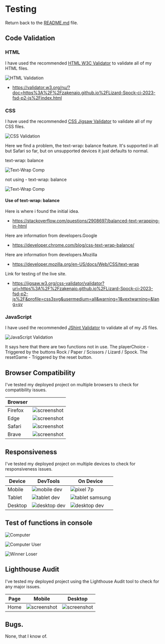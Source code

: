 # Testing

Return back to the [README.md](README.md) file.

## Code Validation

### HTML

I have used the recommended [HTML W3C Validator](https://validator.w3.org) to validate all of my HTML files.

![HTML Validation](documentation/test-w3html.png)

- https://validator.w3.org/nu/?doc=https%3A%2F%2Fzakenaio.github.io%2FLizard-Spock-ci-2023-fsd-p2-js%2Findex.html


### CSS

I have used the recommended [CSS Jigsaw Validator](https://jigsaw.w3.org/css-validator) to validate all of my CSS files.

![CSS Validation](documentation/test-w3css.png)

Here we find a problem, the text-wrap: balance feature. 
It's supported in all but Safari so far, but on unsupported devices 
it just defaults to normal. 

text-wrap: balance

![Text-Wrap Comp](documentation/feat-header-balance.png)

not using - text-wrap: balance

![Text-Wrap Comp](documentation/test-balance-comp-not.png)

#### Use of text-wrap: balance
Here is where i found the initial idea.
- https://stackoverflow.com/questions/2908697/balanced-text-wrapping-in-html

Here are information from developers.Google
- https://developer.chrome.com/blog/css-text-wrap-balance/

Here are information from developers.Mozilla
- https://developer.mozilla.org/en-US/docs/Web/CSS/text-wrap

Link for testing of the live site.
- https://jigsaw.w3.org/css-validator/validator?uri=https%3A%2F%2Fzakenaio.github.io%2FLizard-Spock-ci-2023-fsd-p2-js%2F&profile=css3svg&usermedium=all&warning=1&vextwarning=&lang=sv  


### JavaScript

I have used the recommended [JShint Validator](https://jshint.com) to validate all of my JS files.

![JavaScript Validation](documentation/test-javascript.png)

It says here that there are two functions not in use. 
The playerChoice - Triggered by the buttons Rock / Paper / Scissors / Lizard / Spock.
The resetGame - Triggered by the reset button.


## Browser Compatibility

I've tested my deployed project on multiple browsers to check for compatibility issues.

| Browser |  |
| --- | --- |
| Firefox | ![screenshot](documentation/test-browser-firefox.png) | 
| Edge | ![screenshot](documentation/test-browser-edge.png) | 
| Safari | ![screenshot](documentation/test-browser-safari.png) | 
| Brave | ![screenshot](documentation/test-browser-brave.png) | 


## Responsiveness

I've tested my deployed project on multiple devices to check for responsiveness issues.

| Device | DevTools | On Device |
| --- | --- | --- |
| Mobile  | ![mobile dev](documentation/test-respons-mobile.jpg) | ![pixel 7p](documentation/test-respons-mobile-p7.png) |
| Tablet  | ![tablet dev](documentation/test-respons-tablet.jpg) | ![tablet samsung](documentation/test-respons-tablet-samsung.png) |
| Desktop | ![desktop dev](documentation/test-respons-desktop.png) | ![desktop dev](documentation/test-respons-desktop-full.png) |  


## Test of functions in console

![Computer](documentation/test-computer-choice.png)

![Computer User](documentation/test-user-computer-choice.png)

![Winner Loser](documentation/test-console1.png)

## Lighthouse Audit

I've tested my deployed project using the Lighthouse Audit tool to check for any major issues.

| Page | Mobile | Desktop |
| --- | --- | --- |
| Home | ![screenshot](documentation/test-lighthouse-mobile.png) | ![screenshot](documentation/test-lighthouse-dektop.png) |


## Bugs.

None, that I know of. 